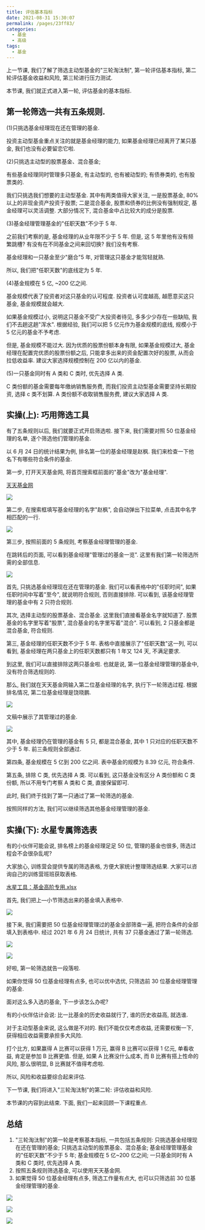 ```yaml
---
title: 评估基本指标
date: 2021-08-31 15:30:07
permalink: /pages/23ff83/
categories:
  - 基金
  - 高级
tags:
  - 基金
---
```


上一节课, 我们了解了筛选主动型基金的"三轮淘汰制", 第一轮评估基本指标, 第二轮评估基金收益和风险, 第三轮进行压力测试.

本节课, 我们就正式进入第一轮, 评估基金的基本指标.

## 第一轮筛选一共有五条规则.

(1)只挑选基金经理现在还在管理的基金.

投资主动型基金重点关注的就是基金经理的能力, 如果基金经理已经离开了某只基金, 我们也没有必要留恋它啦.

(2)只挑选主动型的股票基金、混合基金;

有些基金经理同时管理多只基金, 有主动型的, 也有被动型的; 有债券类的, 也有股票类的.

我们只挑选我们想要的主动型基金. 其中有两类值得大家关注, 一是股票基金, 80%以上的非现金资产投资于股票; 二是混合基金, 股票和债券的比例没有强制规定, 基金经理可以灵活调整. 大部分情况下, 混合基金中占比较大的成分是股票.

(3)基金经理管理基金的"任职天数"不少于 5 年.

之前我们考察的是, 基金经理的从业年限不少于 5 年. 但是, 这 5 年里他有没有频繁跳槽? 有没有在不同基金之间来回切换? 我们没有考察.

基金经理和一只基金至少"磨合"5 年, 对管理这只基金才能驾轻就熟.

所以, 我们把"任职天数"的底线定为 5 年.

(4)基金规模在 5 亿, ~200 亿之间.

基金规模代表了投资者对这只基金的认可程度. 投资者认可度越高, 越愿意买这只基金, 基金规模就会越大.

如果基金规模过小, 说明这只基金不受广大投资者待见, 多多少少存在一些缺陷, 我们不去趟这趟"浑水". 根据经验, 我们可以把 5 亿元作为基金规模的底线, 规模小于 5 亿元的基金不予考虑.

但是, 基金规模不能过大. 因为优质的股票份额本身有限, 如果基金规模过大, 基金经理在配置完优质的股票份额之后, 只能拿多出来的资金配置次好的股票, 从而会拉低收益率. 建议大家选择规模控制在 200 亿以内的基金.

(5)一只基金同时有 A 类和 C 类时, 优先选择 A 类.

C 类份额的基金需要每年缴纳销售服务费, 而我们投资主动型基金需要坚持长期投资, 选择 c 类不划算. A 类份额不收取销售服务费, 建议大家选择 A 类.

## 实操(上): 巧用筛选工具

有了五条规则以后, 我们就要正式开启筛选啦. 接下来, 我们需要对照 50 位基金经理的名单, 逐个筛选他们管理的基金.

以 6 月 24 日的统计结果为例, 排名第一位的基金经理是赵枫. 我们来检查一下他名下有哪些符合条件的基金.

第一步, 打开天天基金网, 将首页搜索框前面的"基金"改为"基金经理".

[天天基金网](https://fund.eastmoney.com/)

![](../../.vuepress/public/img/fund/428.png)

第二步, 在搜索框填写基金经理的名字"赵枫", 会自动弹出下拉菜单, 点击其中名字相匹配的一行.

![](../../.vuepress/public/img/fund/429.png)

第三步, 按照前面的 5 条规则, 考察基金经理管理的基金.

在跳转后的页面, 可以看到基金经理"管理过的基金一览". 这里有我们第一轮筛选所需的全部信息.

![](../../.vuepress/public/img/fund/430.png)

首先, 只挑选基金经理现在还在管理的基金. 我们可以看表格中的"任职时间", 如果任职时间中写着"至今", 就说明符合规则, 否则直接排除. 可以看到, 该基金经理管理的基金中有 2 只符合规则.

其次, 选择主动型的股票基金、混合基金. 这里我们直接看基金名字就知道了. 股票基金的名字里写着"股票", 混合基金的名字里写着"混合". 可以看到, 2 只基金都是混合基金, 符合规则.

第三, 基金经理的任职天数不少于 5 年. 表格中直接展示了"任职天数"这一列, 可以看到, 基金经理在两只基金上的任职天数都只有 1 年又 124 天, 不满足要求.

到这里, 我们可以直接排除这两只基金啦. 也就是说, 第一位基金经理管理的基金中, 没有符合筛选规则的.

那么, 我们就在天天基金网输入第二位基金经理的名字, 执行下一轮筛选过程. 根据排名情况, 第二位基金经理是饶晓鹏.

![](../../.vuepress/public/img/fund/431.png)

文稿中展示了其管理过的基金.

![](../../.vuepress/public/img/fund/432.png)

其中, 基金经理仍在管理的基金有 5 只, 都是混合基金, 其中 1 只对应的任职天数不少于 5 年. 前三条规则全部通过.

第四条, 基金规模在 5 亿到 200 亿之间. 表中基金的规模为 8.39 亿元, 符合条件.

第五条, 排除 C 类, 优先选择 A 类. 可以看到, 这只基金没有区分 A 类份额和 C 类份额, 所以不用专门考察 A 类和 C 类, 直接保留即可.

此时, 我们终于找到了第一只通过了第一轮筛选的基金.

按照同样的方法, 我们可以继续筛选其他基金经理管理的基金.

## 实操(下): 水星专属筛选表

有的小伙伴可能会说, 排名榜上的基金经理足足 50 位, 管理的基金也很多, 筛选过程会不会很杂乱呢?

大家放心, 训练营会提供专属的筛选表格, 方便大家统计整理筛选结果. 大家可以咨询自己的训练营班班获取表格.

<a href="/水星工具：基金高阶专用.xlsx" target="_blank">水星工具：基金高阶专用.xlsx</a>

首先, 我们把上—小节筛选出来的基金填入表格中.

![](../../.vuepress/public/img/fund/433.png)

接下来, 我们需要把 50 位基金经理管理过的基金全部筛查一遍, 把符合条件的全部填入到表格中. 经过 2021 年 6 月 24 日统计, 共有 37 只基金通过了第一轮筛选.

![](../../.vuepress/public/img/fund/434.png)

![](../../.vuepress/public/img/fund/435.png)

好啦, 第一轮筛选就告一段落啦.

如果你觉得 50 位基金经理有点多, 也可以优中选优, 只筛选前 30 位基金经理管理的基金.

面对这么多入选的基金, 下一步该怎么办呢?

有的小伙伴估计会说: 比一比基金的历史收益就行了, 谁的历史收益高, 就选谁.

对于主动型基金来说, 这么做是不对的. 我们不能仅仅考虑收益, 还需要权衡一下, 获得相应收益需要承担多大风险.

打个比方, 如果赢得 A 比赛可以获得 1 万元, 赢得 B 比赛可以获得 1 亿元, 单看收益, 肯定是参加 B 比赛更值. 但是, 如果 A 比赛没什么成本, 而 B 比赛有搭上性命的风险, 那么很明显, B 比赛就不值得考虑啦.

所以, 风险和收益要综合起来评估.

下一节课, 我们将进入"三轮淘汰制"的第二轮: 评估收益和风险.

本节课的内容到此结束. 下面, 我们一起来回顾一下课程重点.

## 总结

1. "三轮淘汰制"的第一轮是考察基本指标, 一共包括五条规则: 只挑选基金经理现在还在管理的基金; 只挑选主动型的股票基金、混合基金; 基金经理管理基金的"任职天数"不少于 5 年; 基金规模在 5 亿~200 亿之间; 一只基金同时有 A 类和 C 类时, 优先选择 A 类.
2. 按照五条规则筛选基金, 可以使用天天基金网.
3. 如果觉得 50 位基金经理有点多, 筛选工作量有点大, 也可以只筛选前 30 位基金经理管理的基金.

![](../../.vuepress/public/img/fund/436.jpg)

![](../../.vuepress/public/img/fund/437.jpg)

![](../../.vuepress/public/img/fund/438.jpg)
